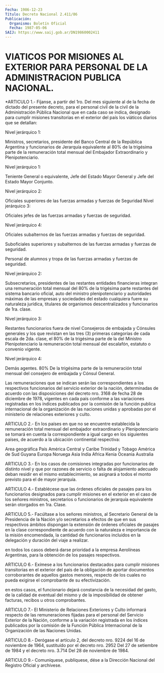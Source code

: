 ```yaml
---
Fecha: 1986-12-23
Título: Decreto Nacional 2.411/86
Publicación:
  Organismo: Boletín Oficial
  Fecha: 1987-05-06
SAIJ: https://www.saij.gob.ar/DN19860002411
---
```

# VIATICOS POR MISIONES AL EXTERIOR PARA PERSONAL DE LA ADMINISTRACION PUBLICA NACIONAL.

<a id="1"></a>
*ARTICULO 1.- Fíjanse, a partir del 1ro. Del mes siguiente al de la fecha de dictado del presente decreto, para el personal civil de la civil de la Administración Pública Nacional que en cada caso se indica, designado para cumplir misiones transitorias en el exterior del país los viáticos diarios que se detallan:

Nivel jerárquico 1:

Ministros, secretarios, presidente del Banco Central de la República Argentina y funcionarios de Jerarquía equivalente al 80% de la trigésima parte de la remuneración total mensual del Embajador Extraordinario y Plenipotenciario.

Nivel jerárquico 1:

Teniente General o equivalente, Jefe del Estado Mayor General y Jefe del Estado Mayor Conjunto.

Nivel jerárquico 2:

Oficiales superiores de las fuerzas armadas y fuerzas de Seguridad Nivel jerárquico 3:

Oficiales jefes de las fuerzas armadas y fuerzas de seguridad.

Nivel jerárquico 4:

Oficiales subalternos de las fuerzas armadas y fuerzas de seguridad.

Suboficiales superiores y subalternos de las fuerzas armadas y fuerzas de seguridad.

Personal de alumnos y tropa de las fuerzas armadas y fuerzas de seguridad.

Nivel jerárquico 2:

Subsecretarios, presidentes de las restantes entidades financieras integran una remuneración total mensual del 80% de la trigésima parte restantes del sistema bancario oficial, auto del ministro plenipotenciario y autoridades máximas de las empresas y sociedades del estado cualquiera fuere su naturaleza jurídica, titulares de organismos descentralizados y funcionarios de 1ra. clase.

Nivel jerárquico 3:

Restantes funcionarios fuera de nivel Consejeros de embajada y Cónsules generales y los que revistan en las tres (3) primeras categorías de cada escala de 2da. clase, el 80% de la trigésima parte de la del Ministro Plenipotenciario la remuneración total mensual del escalafón, estatuto o convenio vigente.

Nivel jerárquico 4:

Demás agentes. 80% De la trigésima parte de la remuneración total mensual del consejero de embajada y Cónsul General.

Las remuneraciones que se indican serán las correspondientes a los respectivos funcionarios del servicio exterior de la nación, determinadas de acuerdo con las disposiciones del decreto nro. 3168 de fecha 28 de diciembre de 1978, vigentes en cada país conforme a las variaciones registradas en los índices publicados por la comisión de la función publica internacional de la organización de las naciones unidas y aprobadas por el ministerio de relaciones exteriores y culto.

<a id="2"></a>
ARTICULO 2.- En los países en que no se encuentre establecida la remuneración total mensual del embajador extraordinario y Plenipotenciario se tomará en cuenta la correspondiente a igual cargo en los siguientes países, de acuerdo a la ubicación continental respectiva:

 Area geográfica                                      País América Central y Caribe Trinidad y Tobago América de Sud                                      Guyana Europa                                              Noruega Asia                                                 India Africa                                               Kenia Oceania                                             Australia

<a id="3"></a>
ARTICULO 3.- En los casos de comisiones integradas por funcionarios de distinto nivel y que por razones de servicio o falta de alojamiento adecuado deban residir en el mismo establecimiento, se asignará a todos el monto previsto para el de mayor jerarquía.

<a id="4"></a>
ARTICULO 4.- Establécese que las órdenes oficiales de pasajes para los funcionarios designados para cumplir misiones en el exterior en el caso de los señores ministros, secretarios o funcionarios de jerarquía equivalente serán otorgados en 1ra. Clase.

<a id="5"></a>
ARTICULO 5.- Facúltase a los señores ministros, al Secretario General de la Presidencia de la Nación y/o secretarios a efectos de que en sus respectivos ámbitos dispongan la extensión de órdenes oficiales de pasajes en la clase correspondiente de acuerdo con la naturaleza e importancia de la misión encomendada, la cantidad de funcionarios incluidos en la delegación y duración del viaje a realizar.

en todos los casos deberá darse prioridad a la empresa Aerolíneas Argentinas, para la obtención de los pasajes respectivos.

<a id="6"></a>
ARTICULO 6.- Exímese a los funcionarios destacados para cumplir misiones transitorias en el exterior del país de la obligación de aportar documentos corroborantes de aquellos gastos menores, respecto de los cuales no pueda exigirse el comprobante de su efectivización.

en estos casos, el funcionario dejará constancia de la necesidad del gasto, de la calidad de eventual del mismo y de la imposibilidad de obtener facturas, recibos u otros comprobantes.

<a id="7"></a>
ARTICULO 7.- El Ministerio de Relaciones Exteriores y Culto informará respecto de las remuneraciones fijadas para el personal del Servicio Exterior de la Nación, conforme a la variación registrada en los índices publicados por la comisión de la Función Pública Internacional de la Organización de las Naciones Unidas.

<a id="8"></a>
ARTICULO 8.- Derógase el artículo 2, del decreto nro. 9224 del 16 de noviembre de 1964, sustituído por el decreto nro. 2952 Del 27 de setiembre de 1984 y el decreto nro. 3.714 Del 28 de noviembre de 1984.

<a id="9"></a>
ARTICULO 9.- Comuníquese, publíquese, dése a la Dirección Nacional del Registro Oficial y archívese.